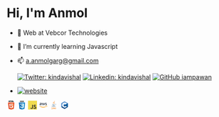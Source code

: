 # Hi, I'm Anmol


- 🔭 Web at Vebcor Technologies
- 🌱 I’m currently learning Javascript
- 📫 a.anmolgarg@gmail.com

  [![Twitter: kindavishal](https://img.shields.io/twitter/follow/anmolgxrg?style=social)](https://twitter.com/intent/user?screen_name=anmolgxrg) [![Linkedin: kindavishal](https://img.shields.io/badge/-anmolgarg404-blue?style=flat-square&logo=Linkedin&logoColor=white&link=https://www.linkedin.com/in/anmolgarg404/)](https://www.linkedin.com/in/anmolgarg404/) [![GitHub iampawan](https://img.shields.io/github/followers/anmolgxrg?label=follow&style=social)](https://github.com/anmolgxrg)
- [![website](https://img.shields.io/badge/PortfolioWebsite-anmolgarg.me-2648ff?style=flat-square&logo=firefox)](https://anmolgarg.me/)


<code><img height="20" src="https://raw.githubusercontent.com/github/explore/80688e429a7d4ef2fca1e82350fe8e3517d3494d/topics/html/html.png"></code>
<code><img height="20" src="https://raw.githubusercontent.com/github/explore/80688e429a7d4ef2fca1e82350fe8e3517d3494d/topics/css/css.png"></code>
<code><img height="20" src="https://raw.githubusercontent.com/github/explore/80688e429a7d4ef2fca1e82350fe8e3517d3494d/topics/javascript/javascript.png"></code>
<code><img height="20" src="https://raw.githubusercontent.com/github/explore/80688e429a7d4ef2fca1e82350fe8e3517d3494d/topics/aws/aws.png"></code>
<code><img height="20" src="https://raw.githubusercontent.com/github/explore/728542e0d33f83720614f61923a9cb424264db23/topics/java/java.png"></code>
<code><img height="20" src="https://raw.githubusercontent.com/github/explore/728542e0d33f83720614f61923a9cb424264db23/topics/c/c.png"></code>

